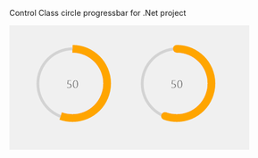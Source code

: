 Control Class circle progressbar for .Net project

<img
src="https://github.com/xcodrer/CircularProgressBar/blob/master/CircularProgressBar.png"
raw=true
alt=""
style="margin-right: 10px;"
/>
